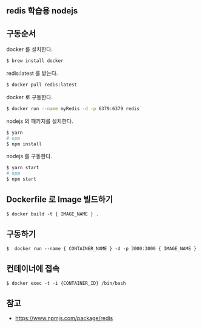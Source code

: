 ## redis 학습용 nodejs

## 구동순서

docker 를 설치한다.

```bash
$ brew install docker
```

redis:latest 를 받는다.

```bash
$ docker pull redis:latest
```

docker 로 구동한다.

```bash
$ docker run --name myRedis -d -p 6379:6379 redis
```

nodejs 의 패키지를 설치한다.

```bash
$ yarn
# npm
$ npm install
```

nodejs 를 구동한다.

```bash
$ yarn start
# npm
$ npm start
```

## Dockerfile 로 Image 빌드하기

```shell
$ docker build -t { IMAGE_NAME } .
```

## 구동하기

```shell
$  docker run --name { CONTAINER_NAME } -d -p 3000:3000 { IMAGE_NAME }
```

## 컨테이너에 접속

```shell
$ docker exec -t -i {CONTAINER_ID} /bin/bash
```

## 참고

- https://www.npmjs.com/package/redis
